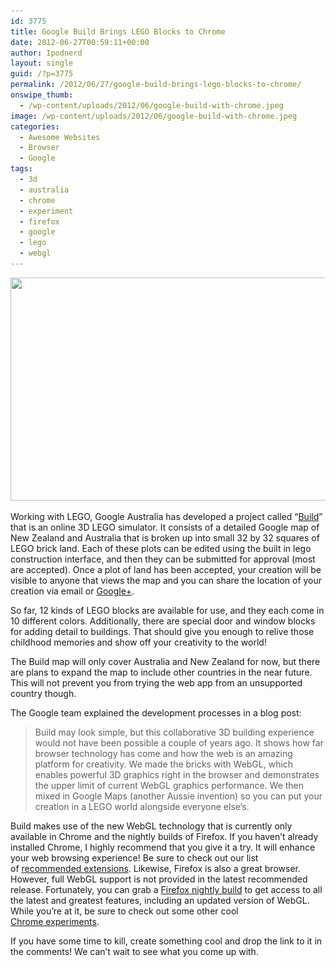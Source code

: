 ```yaml
---
id: 3775
title: Google Build Brings LEGO Blocks to Chrome
date: 2012-06-27T00:59:11+00:00
author: Ipodnerd
layout: single
guid: /?p=3775
permalink: /2012/06/27/google-build-brings-lego-blocks-to-chrome/
onswipe_thumb:
  - /wp-content/uploads/2012/06/google-build-with-chrome.jpeg
image: /wp-content/uploads/2012/06/google-build-with-chrome.jpeg
categories:
  - Awesome Websites
  - Browser
  - Google
tags:
  - 3d
  - australia
  - chrome
  - experiment
  - firefox
  - google
  - lego
  - webgl
---
```

<p style="text-align: center;">
  <a href="/wp-content/uploads/2012/06/google-build-with-chrome.jpeg"><img class="aligncenter size-full wp-image-3776" title="google-build-with-chrome" src="/wp-content/uploads/2012/06/google-build-with-chrome.jpeg" alt="" width="585" height="357" srcset="/wp-content/uploads/2012/06/google-build-with-chrome.jpeg 650w, /wp-content/uploads/2012/06/google-build-with-chrome-300x183.jpeg 300w, /wp-content/uploads/2012/06/google-build-with-chrome-180x109.jpeg 180w, /wp-content/uploads/2012/06/google-build-with-chrome-360x219.jpeg 360w" sizes="(max-width: 585px) 100vw, 585px" /></a>
</p>

Working with LEGO, Google Australia has developed a project called &#8220;<a href="http://www.buildwithchrome.com/" target="_blank">Build</a>&#8221; that is an online 3D LEGO simulator. It consists of a detailed Google map of New Zealand and Australia that is broken up into small 32 by 32 squares of LEGO brick land. Each of these plots can be edited using the built in lego construction interface, and then they can be submitted for approval (most are accepted). Once a plot of land has been accepted, your creation will be visible to anyone that views the map and you can share the location of your creation via email or [Google+](/2011/06/29/a-new-social-network-enters-the-game-as-google-announces-google/ "A New Social Network Enters The Game As Google Announces Google+").

So far, 12 kinds of LEGO blocks are available for use, and they each come in 10 different colors. Additionally, there are special door and window blocks for adding detail to buildings. That should give you enough to relive those childhood memories and show off your creativity to the world!

The Build map will only cover Australia and New Zealand for now, but there are plans to expand the map to include other countries in the near future. This will not prevent you from trying the web app from an unsupported country though.

The Google team explained the development processes in a blog post:

> Build may look simple, but this collaborative 3D building experience would not have been possible a couple of years ago. It shows how far browser technology has come and how the web is an amazing platform for creativity. We made the bricks with WebGL, which enables powerful 3D graphics right in the browser and demonstrates the upper limit of current WebGL graphics performance. We then mixed in Google Maps (another Aussie invention) so you can put your creation in a LEGO world alongside everyone else’s.

Build makes use of the new WebGL technology that is currently only available in Chrome and the nightly builds of Firefox. If you haven&#8217;t already installed Chrome, I highly recommend that you give it a try. It will enhance your web browsing experience! Be sure to check out our list of [recommended extensions](/2011/11/24/enhance-your-browsing-experience-with-these-9-great-chrome-extensions/ "Enhance Your Browsing Experience With These 9 Great Chrome Extensions"). Likewise, Firefox is also a great browser. However, full WebGL support is not provided in the latest recommended release. Fortunately, you can grab a <a href="http://nightly.mozilla.org/" target="_blank">Firefox nightly build</a> to get access to all the latest and greatest features, including an updated version of WebGL. While you&#8217;re at it, be sure to check out some other cool <a href="http://www.chromeexperiments.com/" target="_blank">Chrome experiments</a>.

If you have some time to kill, create something cool and drop the link to it in the comments! We can&#8217;t wait to see what you come up with.
